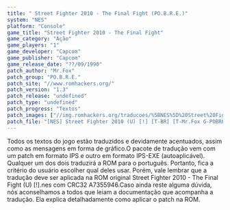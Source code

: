 ```yaml
---
title: " Street Fighter 2010 - The Final Fight (PO.B.R.E.)"
system: "NES"
platform: "Console"
game_title: "Street Fighter 2010 - The Final Fight"
game_category: "Ação"
game_players: "1"
game_developer: "Capcom"
game_publisher: "Capcom"
game_release_date: "??/09/1990"
patch_author: "Mr.Fox"
patch_group: "PO.B.R.E."
patch_site: "//www.romhackers.org/"
patch_version: "1.3"
patch_release: "undefined"
patch_type: "undefined"
patch_progress: "Textos"
patch_images: ["//img.romhackers.org/traducoes/%5BNES%5D%20Street%20Fighter%202010%20-%20POBRE%20-%201.png","//img.romhackers.org/traducoes/%5BNES%5D%20Street%20Fighter%202010%20-%20POBRE%20-%202.png","//img.romhackers.org/traducoes/%5BNES%5D%20Street%20Fighter%202010%20-%20POBRE%20-%203.png"]
patch_file: "[NES] Street Fighter 2010 (U) [!] [T-BR] [T-Mr.Fox G-POBRE] [V-1.3 P-100% A-2018].zip"
---
```

Todos os textos do jogo estão traduzidos e devidamente acentuados, assim como as mensagens em forma de gráfico.O pacote de tradução vem com um patch em formato IPS e outro em formato IPS-EXE (autoaplicável). Qualquer um dos dois traduzirá a ROM para o português. Portanto, fica a critério do usuário escolher qual deles usar. Porém, vale lembrar que a tradução deve ser aplicada na ROM original Street Fighter 2010 - The Final Fight (U) [!].nes com CRC32 A7355946.Caso ainda reste alguma dúvida, nós aconselhamos a todos que leiam a documentação que acompanha a tradução. Ela explica detalhadamente como aplicar o patch na ROM.